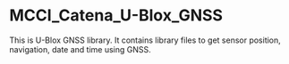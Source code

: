 # MCCI_Catena_U-Blox_GNSS

This is U-Blox GNSS library. It contains library files to get sensor position, navigation, date and time using GNSS.